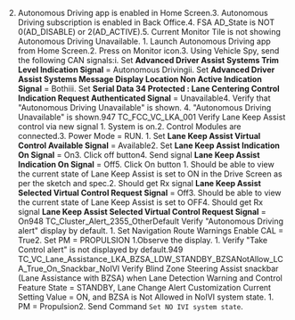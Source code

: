 2. Autonomous Driving app is enabled in Home Screen.3. Autonomous Driving subscription is enabled in Back Office.4. FSA AD_State is NOT 0(AD_DISABLE) or 2(AD_ACTIVE).5. Current Monitor Tile is not showing Autonomous Driving Unavailable. 1. Launch Autonomous Driving app from Home Screen.2. Press on Monitor icon.3. Using Vehicle Spy, send the following CAN signals:i. Set **Advanced Driver Assist Systems Trim Level Indication Signal** = Autonomous Drivingii. Set **Advanced Driver Assist Systems Message Display Location Non Active Indication Signal** = Bothiii. Set **Serial Data 34 Protected : Lane Centering Control Indication Request Authenticated Signal** = Unavailable4. Verify that "Autonomous Driving Unavailable" is shown. 4. "Autonomous Driving Unavailable" is shown.947 TC_FCC_VC_LKA_001 Verify Lane Keep Assist control via new signal 1. System is on.2. Control Modules are connected.3. Power Mode = RUN. 1. Set **Lane Keep Assist Virtual Control Available Signal** = Available2. Set **Lane Keep Assist Indication On Signal** = On3. Click off button4. Send signal **Lane Keep Assist Indication On Signal** = Off5. Click On button 1. Should be able to view the current state of Lane Keep Assist is set to ON in the Drive Screen as per the sketch and spec.2. Should get Rx signal **Lane Keep Assist Selected Virtual Control Request Signal** = Off3. Should be able to view the current state of Lane Keep Assist is set to OFF4. Should get Rx signal **Lane Keep Assist Selected Virtual Control Request Signal** = On948 TC_Cluster_Alert_2355_OtherDefault Verify "Autonomous Driving alert" display by default. 1. Set Navigation Route Warnings Enable CAL = True2. Set PM = PROPULSION 1.Observe the display. 1. Verify "Take Control alert" is not displayed by default.949 TC_VC_Lane_Assistance_LKA_BZSA_LDW_STANDBY_BZSANotAllow_LCA_True_On_Snackbar_NoIVI Verify Blind Zone Steering Assist snackbar (Lane Assistance with BZSA) when Lane Detection Warning and Control Feature State = STANDBY, Lane Change Alert Customization Current Setting Value = ON, and BZSA is Not Allowed in NoIVI system state. 1. PM = Propulsion2. Send Command `Set NO IVI system state`.